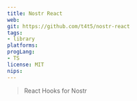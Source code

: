 ```yaml
---
title: Nostr React
web: 
git: https://github.com/t4t5/nostr-react
tags:
- library
platforms: 
progLang: 
- TS
license: MIT
nips:
---
```


> React Hooks for Nostr

